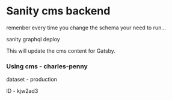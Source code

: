 # Sanity cms backend

remenber every time you change the schema your need to run...

sanity graphql deploy <sanity dataset>

This will update the cms content for Gatsby.

### Using cms - charles-penny

dataset - production

ID - kjw2ad3
